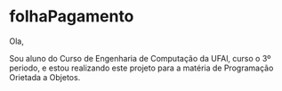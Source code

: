 folhaPagamento
==============
Ola,


Sou aluno do Curso de Engenharia de Computação da UFAl, curso o 3º periodo, e estou realizando este projeto para a matéria de Programação Orietada a Objetos.


